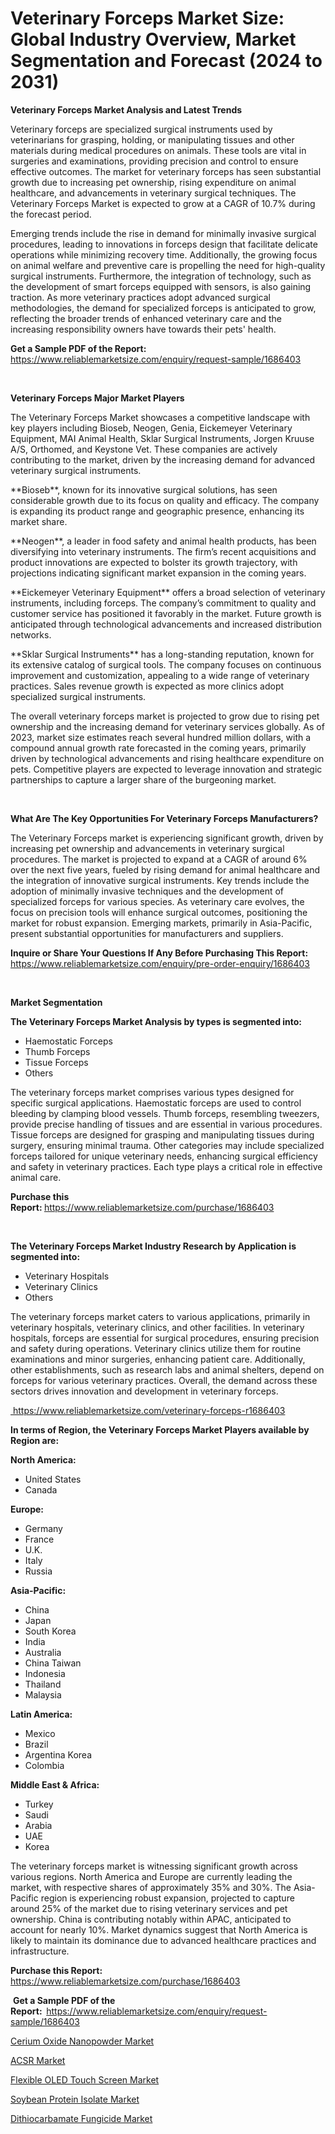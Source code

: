 <p><h1>Veterinary Forceps Market Size: Global Industry Overview, Market Segmentation and Forecast (2024 to 2031)</h1></p><p><strong>Veterinary Forceps Market Analysis and Latest Trends</strong></p>
<p><p>Veterinary forceps are specialized surgical instruments used by veterinarians for grasping, holding, or manipulating tissues and other materials during medical procedures on animals. These tools are vital in surgeries and examinations, providing precision and control to ensure effective outcomes. The market for veterinary forceps has seen substantial growth due to increasing pet ownership, rising expenditure on animal healthcare, and advancements in veterinary surgical techniques. The Veterinary Forceps Market is expected to grow at a CAGR of 10.7% during the forecast period. </p><p>Emerging trends include the rise in demand for minimally invasive surgical procedures, leading to innovations in forceps design that facilitate delicate operations while minimizing recovery time. Additionally, the growing focus on animal welfare and preventive care is propelling the need for high-quality surgical instruments. Furthermore, the integration of technology, such as the development of smart forceps equipped with sensors, is also gaining traction. As more veterinary practices adopt advanced surgical methodologies, the demand for specialized forceps is anticipated to grow, reflecting the broader trends of enhanced veterinary care and the increasing responsibility owners have towards their pets' health.</p></p>
<p><strong>Get a Sample PDF of the Report:&nbsp;</strong> <a href="https://www.reliablemarketsize.com/enquiry/request-sample/1686403?utm_campaign=1592&utm_medium=2&utm_source=Github&utm_content=ia&utm_term=19102024&utm_id=veterinary-forceps">https://www.reliablemarketsize.com/enquiry/request-sample/1686403</a></p>
<p>&nbsp;</p>
<p><strong>Veterinary Forceps Major Market Players</strong></p>
<p><p>The Veterinary Forceps Market showcases a competitive landscape with key players including Bioseb, Neogen, Genia, Eickemeyer Veterinary Equipment, MAI Animal Health, Sklar Surgical Instruments, Jorgen Kruuse A/S, Orthomed, and Keystone Vet. These companies are actively contributing to the market, driven by the increasing demand for advanced veterinary surgical instruments.</p><p>**Bioseb**, known for its innovative surgical solutions, has seen considerable growth due to its focus on quality and efficacy. The company is expanding its product range and geographic presence, enhancing its market share.</p><p>**Neogen**, a leader in food safety and animal health products, has been diversifying into veterinary instruments. The firm’s recent acquisitions and product innovations are expected to bolster its growth trajectory, with projections indicating significant market expansion in the coming years.</p><p>**Eickemeyer Veterinary Equipment** offers a broad selection of veterinary instruments, including forceps. The company’s commitment to quality and customer service has positioned it favorably in the market. Future growth is anticipated through technological advancements and increased distribution networks.</p><p>**Sklar Surgical Instruments** has a long-standing reputation, known for its extensive catalog of surgical tools. The company focuses on continuous improvement and customization, appealing to a wide range of veterinary practices. Sales revenue growth is expected as more clinics adopt specialized surgical instruments.</p><p>The overall veterinary forceps market is projected to grow due to rising pet ownership and the increasing demand for veterinary services globally. As of 2023, market size estimates reach several hundred million dollars, with a compound annual growth rate forecasted in the coming years, primarily driven by technological advancements and rising healthcare expenditure on pets. Competitive players are expected to leverage innovation and strategic partnerships to capture a larger share of the burgeoning market.</p></p>
<p>&nbsp;</p>
<p><strong>What Are The Key Opportunities For Veterinary Forceps Manufacturers?</strong></p>
<p><p>The Veterinary Forceps market is experiencing significant growth, driven by increasing pet ownership and advancements in veterinary surgical procedures. The market is projected to expand at a CAGR of around 6% over the next five years, fueled by rising demand for animal healthcare and the integration of innovative surgical instruments. Key trends include the adoption of minimally invasive techniques and the development of specialized forceps for various species. As veterinary care evolves, the focus on precision tools will enhance surgical outcomes, positioning the market for robust expansion. Emerging markets, primarily in Asia-Pacific, present substantial opportunities for manufacturers and suppliers.</p></p>
<p><strong>Inquire or Share Your Questions If Any Before Purchasing This Report:</strong> <a href="https://www.reliablemarketsize.com/enquiry/pre-order-enquiry/1686403?utm_campaign=1592&utm_medium=2&utm_source=Github&utm_content=ia&utm_term=19102024&utm_id=veterinary-forceps">https://www.reliablemarketsize.com/enquiry/pre-order-enquiry/1686403</a></p>
<p>&nbsp;</p>
<p><strong>Market Segmentation</strong></p>
<p><strong>The Veterinary Forceps Market Analysis by types is segmented into:</strong></p>
<p><ul><li>Haemostatic Forceps</li><li>Thumb Forceps</li><li>Tissue Forceps</li><li>Others</li></ul></p>
<p><p>The veterinary forceps market comprises various types designed for specific surgical applications. Haemostatic forceps are used to control bleeding by clamping blood vessels. Thumb forceps, resembling tweezers, provide precise handling of tissues and are essential in various procedures. Tissue forceps are designed for grasping and manipulating tissues during surgery, ensuring minimal trauma. Other categories may include specialized forceps tailored for unique veterinary needs, enhancing surgical efficiency and safety in veterinary practices. Each type plays a critical role in effective animal care.</p></p>
<p><strong>Purchase this Report:&nbsp;</strong><a href="https://www.reliablemarketsize.com/purchase/1686403?utm_campaign=1592&utm_medium=2&utm_source=Github&utm_content=ia&utm_term=19102024&utm_id=veterinary-forceps">https://www.reliablemarketsize.com/purchase/1686403</a></p>
<p>&nbsp;</p>
<p><strong>The Veterinary Forceps Market Industry Research by Application is segmented into:</strong></p>
<p><ul><li>Veterinary Hospitals</li><li>Veterinary Clinics</li><li>Others</li></ul></p>
<p><p>The veterinary forceps market caters to various applications, primarily in veterinary hospitals, veterinary clinics, and other facilities. In veterinary hospitals, forceps are essential for surgical procedures, ensuring precision and safety during operations. Veterinary clinics utilize them for routine examinations and minor surgeries, enhancing patient care. Additionally, other establishments, such as research labs and animal shelters, depend on forceps for various veterinary practices. Overall, the demand across these sectors drives innovation and development in veterinary forceps.</p></p>
<p><a href="https://www.reliablemarketsize.com/veterinary-forceps-r1686403?utm_campaign=1592&utm_medium=2&utm_source=Github&utm_content=ia&utm_term=19102024&utm_id=veterinary-forceps">&nbsp;https://www.reliablemarketsize.com/veterinary-forceps-r1686403</a></p>
<p><strong>In terms of Region, the Veterinary Forceps Market Players available by Region are:</strong></p>
<p>
    <p> <strong> North America: </strong>
        <ul>
            <li>United States</li>
            <li>Canada</li>
        </ul>
        </p> 
    <p> <strong> Europe: </strong>
        <ul>
            <li>Germany</li>
            <li>France</li>
            <li>U.K.</li>
            <li>Italy</li>
            <li>Russia</li>
        </ul>
        </p> 
    <p> <strong> Asia-Pacific: </strong>
        <ul>
            <li>China</li>
            <li>Japan</li>
            <li>South Korea</li>
            <li>India</li>
            <li>Australia</li>
            <li>China Taiwan</li>
            <li>Indonesia</li>
            <li>Thailand</li>
            <li>Malaysia</li>
        </ul>
        </p> 
    <p> <strong> Latin America: </strong>
        <ul>
            <li>Mexico</li>
            <li>Brazil</li>
            <li>Argentina Korea</li>
            <li>Colombia</li>
        </ul>
        </p> 
    <p> <strong> Middle East & Africa: </strong>
        <ul>
            <li>Turkey</li>
            <li>Saudi</li>
            <li>Arabia</li>
            <li>UAE</li>
            <li>Korea</li>
        </ul>
    </p>
    </p>
<p><p>The veterinary forceps market is witnessing significant growth across various regions. North America and Europe are currently leading the market, with respective shares of approximately 35% and 30%. The Asia-Pacific region is experiencing robust expansion, projected to capture around 25% of the market due to rising veterinary services and pet ownership. China is contributing notably within APAC, anticipated to account for nearly 10%. Market dynamics suggest that North America is likely to maintain its dominance due to advanced healthcare practices and infrastructure.</p></p>
<p><strong>Purchase this Report: </strong><a href="https://www.reliablemarketsize.com/purchase/1686403?utm_campaign=1592&utm_medium=2&utm_source=Github&utm_content=ia&utm_term=19102024&utm_id=veterinary-forceps">https://www.reliablemarketsize.com/purchase/1686403</a></p>
<p>&nbsp;<strong>Get a Sample PDF of the Report:&nbsp;&nbsp;</strong><a href="https://www.reliablemarketsize.com/enquiry/request-sample/1686403?utm_campaign=1592&utm_medium=2&utm_source=Github&utm_content=ia&utm_term=19102024&utm_id=veterinary-forceps">https://www.reliablemarketsize.com/enquiry/request-sample/1686403</a></p>
<p><strong></strong></p>
<p><p><a href="https://www.linkedin.com/pulse/global-perspectives-cerium-oxide-nanopowder-market-trends-forecast-ncmdf?utm_campaign=1592&utm_medium=2&utm_source=Github&utm_content=ia&utm_term=19102024&utm_id=veterinary-forceps">Cerium Oxide Nanopowder Market</a></p><p><a href="https://www.linkedin.com/pulse/acsr-market-size-share-competitive-landscape-trend-analysis-report-mthpf?utm_campaign=1592&utm_medium=2&utm_source=Github&utm_content=ia&utm_term=19102024&utm_id=veterinary-forceps">ACSR Market</a></p><p><a href="https://www.linkedin.com/pulse/exploring-flexible-oled-touch-screen-market-strategic-cmmue?utm_campaign=1592&utm_medium=2&utm_source=Github&utm_content=ia&utm_term=19102024&utm_id=veterinary-forceps">Flexible OLED Touch Screen Market</a></p><p><a href="https://www.linkedin.com/pulse/soybean-protein-isolate-mosaic-piecing-together-global-fxttc?utm_campaign=1592&utm_medium=2&utm_source=Github&utm_content=ia&utm_term=19102024&utm_id=veterinary-forceps">Soybean Protein Isolate Market</a></p><p><a href="https://www.linkedin.com/pulse/disruption-innovation-dithiocarbamate-fungicide-industry-market-f853f?utm_campaign=1592&utm_medium=2&utm_source=Github&utm_content=ia&utm_term=19102024&utm_id=veterinary-forceps">Dithiocarbamate Fungicide Market</a></p></p>